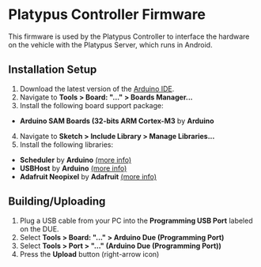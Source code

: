 # Platypus Controller Firmware #

This firmware is used by the Platypus Controller to interface the hardware on the vehicle with the Platypus Server, which runs in Android.

## Installation Setup ##

1. Download the latest version of the [Arduino IDE](1).
2. Navigate to **Tools > Board: "..." > Boards Manager...**
3. Install the following board support package:
  - **Arduino SAM Boards (32-bits ARM Cortex-M3** by **Arduino**
4. Navigate to **Sketch > Include Library > Manage Libraries...**
5. Install the following libraries:
  - **Scheduler** by **Arduino** [(more info)][2]
  - **USBHost** by **Arduino** [(more info)][3]
  - **Adafruit Neopixel** by **Adafruit** [(more info)][4]

## Building/Uploading ##

1. Plug a USB cable from your PC into the **Programming USB Port** labeled on the DUE.
2. Select **Tools > Board: "..." > Arduino Due (Programming Port)**
3. Select **Tools > Port > "..." (Arduino Due (Programming Port))**
4. Press the **Upload** button (right-arrow icon)

[1]: https://www.arduino.cc/en/Main/Software
[2]: https://www.arduino.cc/en/Reference/Scheduler
[3]: https://www.arduino.cc/en/Reference/USBHost
[4]: https://github.com/adafruit/Adafruit_NeoPixel
